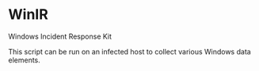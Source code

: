 # WinIR
Windows Incident Response Kit

This script can be run on an infected host to collect various Windows data elements.  

